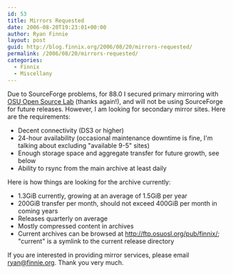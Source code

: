 ```yaml
---
id: 53
title: Mirrors Requested
date: 2006-08-20T19:23:01+00:00
author: Ryan Finnie
layout: post
guid: http://blog.finnix.org/2006/08/20/mirrors-requested/
permalink: /2006/08/20/mirrors-requested/
categories:
  - Finnix
  - Miscellany
---
```

Due to SourceForge problems, for 88.0 I secured primary mirroring with [OSU Open Source Lab](http://osuosl.org/) (thanks again!), and will not be using SourceForge for future releases. However, I am looking for secondary mirror sites. Here are the requirements:

  * Decent connectivity (DS3 or higher)
  * 24-hour availability (occasional maintenance downtime is fine, I'm talking about excluding "available 9-5" sites)
  * Enough storage space and aggregate transfer for future growth, see below
  * Ability to rsync from the main archive at least daily

Here is how things are looking for the archive currently:

  * 1.3GiB currently, growing at an average of 1.5GiB per year
  * 200GiB transfer per month, should not exceed 400GiB per month in coming years
  * Releases quarterly on average
  * Mostly compressed content in archives
  * Current archives can be browsed at <http://ftp.osuosl.org/pub/finnix/>; "current" is a symlink to the current release directory

If you are interested in providing mirror services, please email ryan@finnie.org. Thank you very much.
